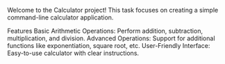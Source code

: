Welcome to the Calculator project! This task focuses on creating a simple command-line calculator application.

Features
Basic Arithmetic Operations: Perform addition, subtraction, multiplication, and division.
Advanced Operations: Support for additional functions like exponentiation, square root, etc.
User-Friendly Interface: Easy-to-use calculator with clear instructions.
